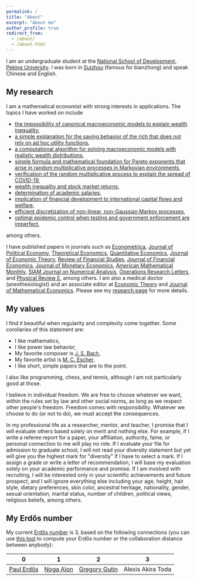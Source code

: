 ```yaml
---
permalink: /
title: "About"
excerpt: "About me"
author_profile: true
redirect_from: 
  - /about/
  - /about.html
---
```


I am an undergraduate student at the [National School of Development, Peking University](https://en.nsd.pku.edu.cn/). I was born in [Suizhou](https://en.wikipedia.org/wiki/Suizhou) (famous for bianzhong) and speak Chinese and English.

## My research
I am a mathematical economist with strong interests in applications. The topics I have worked on include

- [the impossibility of canonical macroeconomic models to explain wealth inequality](https://doi.org/10.1016/j.jet.2019.04.001),
- [a simple explanation for the saving behavior of the rich that does not rely on ad hoc utility functions](https://doi.org/10.1016/j.jet.2021.105193),
- [a computational algorithm for solving macroeconomic models with realistic wealth distributions](https://qeconomics.org/ojs/forth/1817/1817-2.pdf),
- [simple formula and mathematical foundation for Pareto exponents that arise in random multiplicative processes in Markovian environments](https://dx.doi.org/10.3982/ECTA17984),
- [verification of the random multiplicative process to explain the spread of COVID-19](https://doi.org/10.1016/j.physd.2020.132649),
- [wealth inequality and stock market returns](https://doi.org/10.1093/rfs/hhz121),
- [determination of academic salaries](https://econjwatch.org/articles/publications-citations-position-and-compensation-of-economics-professors),
- [implication of financial development to international capital flows and welfare](https://doi.org/10.1016/j.jfineco.2018.08.011),
- [efficient discretization of non-linear, non-Gaussian Markov processes](https://doi.org/10.3982/QE737),
- [optimal epidemic control when testing and government enforcement are imperfect](https://doi.org/10.1016/j.jet.2022.105570),

among others.

I have published papers in journals such as [Econometrica](https://onlinelibrary.wiley.com/journal/14680262), [Journal of Political Economy](https://www.journals.uchicago.edu/toc/jpe/current), [Theoretical Economics](https://econtheory.org/), [Quantitative Economics](http://qeconomics.org/ojs/index.php/qe), [Journal of Economic Theory](https://www.journals.elsevier.com/journal-of-economic-theory), [Review of Financial Studies](https://academic.oup.com/rfs), [Journal of Financial Economics](https://www.journals.elsevier.com/journal-of-financial-economics), [Journal of Monetary Economics](https://www.journals.elsevier.com/journal-of-monetary-economics), [American Mathematical Monthly](https://www.maa.org/press/periodicals/american-mathematical-monthly), [SIAM Journal on Numerical Analysis](https://www.siam.org/publications/journals/siam-journal-on-numerical-analysis-sinum), [Operations Research Letters](https://www.journals.elsevier.com/operations-research-letters), and [Physical Review E](https://journals.aps.org/pre/), among others. I am also a medical doctor (anesthesiologist) and an associate editor at [Economic Theory](https://www.springer.com/journal/199) and [Journal of Mathematical Economics](https://www.journals.elsevier.com/journal-of-mathematical-economics). Please see my [research page](/research/) for more details.

## My values
I find it beautiful when regularity and complexity come together. Some corollaries of this statement are:

- I like mathematics,
- I like power law behavior,
- My favorite composer is [J. S. Bach](https://en.wikipedia.org/wiki/Johann_Sebastian_Bach),
- My favorite artist is [M. C. Escher](https://mcescher.com/),
- I like short, simple papers that are to the point.

I also like programming, chess, and tennis, although I am not particularly good at those.

I believe in individual freedom. We are free to choose whatever we want, within the rules set by law and other social norms, as long as we respect other people's freedom. Freedom comes with responsibility. Whatever we choose to do (or not to do), we must accept the consequences.

In my professional life as a researcher, mentor, and teacher, I promise that I will evaluate others based solely on merit and nothing else. For example, if I write a referee report for a paper, your affiliation, authority, fame, or personal connection to me will play no role. If I evaluate your file for admission to graduate school, I will not read your diversity statement but yet will give you the highest mark for "diversity" if I have to select a mark. If I assign a grade or write a letter of recommendation, I will base my evaluation solely on your academic performance and promise. If I am involved with recruiting, I will be interested only in your scientific achievements and future prospect, and I will ignore everything else including your age, height, hair style, dietary preferences, skin color, ancestral heritage, nationality, gender, sexual orientation, marital status, number of children, political views, religious beliefs, among others.

## My Erdős number
My current [Erdős number](http://en.wikipedia.org/wiki/Erd%C5%91s_number) is 3, based on the following connections (you can use [this tool](https://mathscinet.ams.org/mathscinet/freeTools.html) to compute your Erdős number or the collaboration distance between anybody):

| 0 | 1 | 2| 3 |
| :---: | :---: | :---: | :---: |
| [Paul Erdős][Erdos] | [Noga Alon](https://en.wikipedia.org/wiki/Noga_Alon) | [Gregory Gutin](https://en.wikipedia.org/wiki/Gregory_Gutin) | Alexis Akira Toda |

[Erdos]: http://en.wikipedia.org/wiki/Paul_Erd%C5%91s
